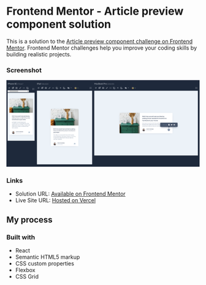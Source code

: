 # Frontend Mentor - Article preview component solution

This is a solution to the [Article preview component challenge on Frontend Mentor](https://www.frontendmentor.io/challenges/article-preview-component-dYBN_pYFT). Frontend Mentor challenges help you improve your coding skills by building realistic projects. 


### Screenshot

![Screenshot](./public/images/article.png)

### Links

- Solution URL: [Available on Frontend Mentor](https://www.frontendmentor.io/solutions/article-component-in-react-that-dosent-require-using-react-ymIh7lynQy)
- Live Site URL: [Hosted on Vercel](https://fm-article-eight.vercel.app/)

## My process

### Built with
- React
- Semantic HTML5 markup
- CSS custom properties
- Flexbox
- CSS Grid
